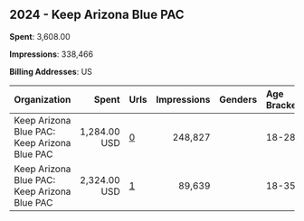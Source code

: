 ## 2024 - Keep Arizona Blue PAC 
**Spent**: 3,608.00

**Impressions**: 338,466

**Billing Addresses**: US

|Organization|Spent|Urls|Impressions|Genders|Age Brackets|Country Codes|
|:---|---:|:---|---:|:---|:---|:---|
|Keep Arizona Blue PAC: Keep Arizona Blue PAC|1,284.00 USD|[0](https://www.snap.com/political-ads/asset/de0941bcecf1d5d57a69df883368a6ceee283e3d9d65abad5007ee3c3cf6a96f?mediaType=mp4)|248,827||18-28|united states|
|Keep Arizona Blue PAC: Keep Arizona Blue PAC|2,324.00 USD|[1](https://www.snap.com/political-ads/asset/93b0af7b49d094380023606fe80fb68f734530f870431341c62899e32879a777?mediaType=mp4)|89,639||18-35|united states|
